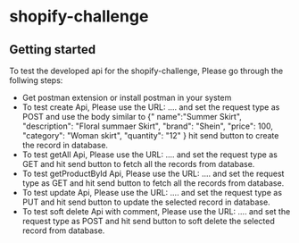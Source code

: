 # shopify-challenge



## Getting started

To test the developed api for the shopify-challenge, Please go through the follwing steps:

- Get postman extension or install postman in your system
- To test create Api, Please use the URL: .... and set the request type as POST and use the body similar to 
    {"
        name":"Summer Skirt",
        "description": "Floral summaer Skirt",
        "brand": "Shein",
        "price": 100,
        "category": "Woman skirt",
        "quantity": "12"
    }
    hit send button  to create the record in database.
- To test getAll Api, Please use the URL: .... and set the request type as GET and hit send button  to fetch all the records from database.
- To test getProductById Api, Please use the URL: .... and set the request type as GET and hit send button  to fetch all the records from database.
- To test update Api, Please use the URL: .... and set the request type as PUT and hit send button  to update the selected record in database.
- To test soft delete Api with comment, Please use the URL: .... and set the request type as POST and hit send button  to soft delete the selected record from database.





